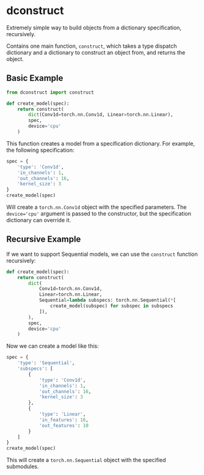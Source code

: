 
# dconstruct

Extremely simple way to build objects from a dictionary specification, recursively.

Contains one main function, ```construct```, which takes a type dispatch dictionary and a dictionary to construct an object from, and returns the object.

## Basic Example

```python
from dconstruct import construct

def create_model(spec):
    return construct(
        dict(Conv1d=torch.nn.Conv1d, Linear=torch.nn.Linear),
        spec,
        device='cpu'
    )
```

This function creates a model from a specification dictionary. For example, the following specification:

```python
spec = {
    'type': 'Conv1d',
    'in_channels': 1,
    'out_channels': 16,
    'kernel_size': 3
}
create_model(spec)
```

Will create a ```torch.nn.Conv1d``` object with the specified parameters. The ```device='cpu'``` argument is passed to the constructor, but the specification dictionary can override it.

## Recursive Example

If we want to support Sequential models, we can use the ```construct``` function recursively:

```python
def create_model(spec):
    return construct(
        dict(
            Conv1d=torch.nn.Conv1d,
            Linear=torch.nn.Linear,
            Sequential=lambda subspecs: torch.nn.Sequential(*[
                create_model(subspec) for subspec in subspecs
            ]),
        ),
        spec,
        device='cpu'
    )
```

Now we can create a model like this:

```python
spec = {
    'type': 'Sequential',
    'subspecs': [
        {
            'type': 'Conv1d',
            'in_channels': 1,
            'out_channels': 16,
            'kernel_size': 3
        },
        {
            'type': 'Linear',
            'in_features': 16,
            'out_features': 10
        }
    ]
}
create_model(spec)
```

This will create a ```torch.nn.Sequential``` object with the specified submodules.
